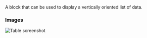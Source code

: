 A block that can be used to display a vertically oriented list of data.

### Images

![Table screenshot](https://gitlab.com/appsemble/appsemble/-/raw/0.18.11/config/assets/list.png)

